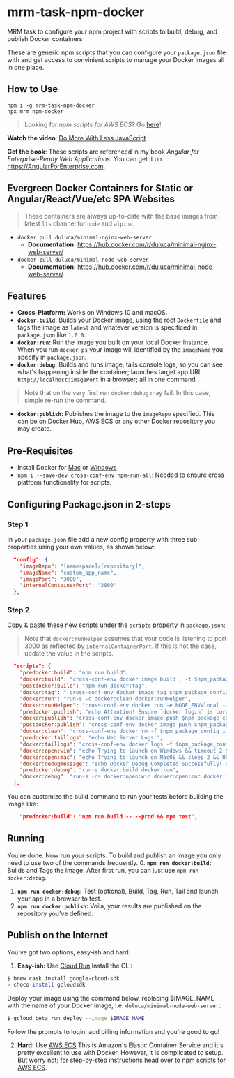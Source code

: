 # mrm-task-npm-docker
MRM task to configure your npm project with scripts to build, debug, and publish Docker containers

These are generic npm scripts that you can configure your `package.json` file with and get access to convinient scripts to manage your Docker images all in one place.

## How to Use
```
npm i -g mrm-task-npm-docker
npx mrm npm-docker
```

> Looking for _npm scripts for AWS ECS_? Go [here](https://gist.github.com/duluca/2b67eb6c2c85f3d75be8c183ab15266e#file-npm-scripts-for-aws-ecs-md)!

**Watch the video**: [Do More With Less JavaScript](https://youtu.be/Sd1aM8181kc?list=PLtevgo7IoQizTQdXtRKEXGguTQbL0F01_)

**Get the book**: These scripts are referenced in my book _Angular for Enterprise-Ready Web Applications_. You can get it on https://AngularForEnterprise.com.

## Evergreen Docker Containers for Static or Angular/React/Vue/etc SPA Websites
> These containers are always up-to-date with the base images from latest `lts` channel for `node` and `alpine`.
* `docker pull duluca/minimal-nginx-web-server`
  * **Documentation:** https://hub.docker.com/r/duluca/minimal-nginx-web-server/
* `docker pull duluca/minimal-node-web-server`
  * **Documentation:** https://hub.docker.com/r/duluca/minimal-node-web-server/

## Features
* **Cross-Platform:** Works on Windows 10 and macOS.
* **`docker:build`:** Builds your Docker image, using the root `Dockerfile` and tags the image as `latest` and whatever version is specificed in `package.json` like `1.0.0`.
* **`docker:run`:** Run the image you built on your local Docker instance. When you run `docker ps` your image will identified by the `imageName` you specify in `package.json`.
* **`docker:debug`:** Builds and runs image; tails console logs, so you can see what's happening inside the container; launches target app URL `http://localhost:imagePort` in a browser; all in one command.
> Note that on the very first run `docker:debug` may fail. In this case, simple re-run the command.
* **`docker:publish`:** Publishes the image to the `imageRepo` specified. This can be on Docker Hub, AWS ECS or any other Docker repository you may create.

## Pre-Requisites
- Install Docker for [Mac](https://www.docker.com/docker-mac) or [Windows](https://www.docker.com/docker-windows)
- `npm i --save-dev cross-conf-env npm-run-all`: Needed to ensure cross platform functionality for scripts.

## Configuring Package.json in 2-steps
### Step 1
In your `package.json` file add a new config property with three sub-properties using your own values, as shown below:
```json
  "config": {
    "imageRepo": "[namespace]/[repository]",
    "imageName": "custom_app_name",
    "imagePort": "3000",
    "internalContainerPort": "3000"
  },
```
### Step 2
Copy & paste these new scripts under the `scripts` property in `package.json`:
> Note that `docker:runHelper` assumes that your code is listening to port 3000 as reflected by `internalContainerPort`. If this is not the case, update the value in the scripts.
```json
  "scripts": {
    "predocker:build": "npm run build",
    "docker:build": "cross-conf-env docker image build . -t $npm_package_config_imageRepo:$npm_package_version",
    "postdocker:build": "npm run docker:tag",
    "docker:tag": " cross-conf-env docker image tag $npm_package_config_imageRepo:$npm_package_version $npm_package_config_imageRepo:latest",
    "docker:run": "run-s -c docker:clean docker:runHelper",
    "docker:runHelper": "cross-conf-env docker run -e NODE_ENV=local --name $npm_package_config_imageName -d -p $npm_package_config_imagePort:$npm_package_config_internalContainerPort $npm_package_config_imageRepo",
    "predocker:publish": "echo Attention! Ensure `docker login` is correct.",
    "docker:publish": "cross-conf-env docker image push $npm_package_config_imageRepo:$npm_package_version",
    "postdocker:publish": "cross-conf-env docker image push $npm_package_config_imageRepo:latest",
    "docker:clean": "cross-conf-env docker rm -f $npm_package_config_imageName",
    "predocker:taillogs": "echo Web Server Logs:",
    "docker:taillogs": "cross-conf-env docker logs -f $npm_package_config_imageName",
    "docker:open:win": "echo Trying to launch on Windows && timeout 2 && start http://localhost:%npm_package_config_imagePort%",
    "docker:open:mac": "echo Trying to launch on MacOS && sleep 2 && URL=http://localhost:$npm_package_config_imagePort && open $URL",
    "docker:debugmessage": "echo Docker Debug Completed Successfully! Hit Ctrl+C to terminate log tailing.",
    "predocker:debug": "run-s docker:build docker:run",
    "docker:debug": "run-s -cs docker:open:win docker:open:mac docker:debugmessage docker:taillogs"
  },
```
You can customize the build command to run your tests before building the image like:
```json
    "predocker:build": "npm run build -- --prod && npm test",
```

## Running
You're done. Now run your scripts. To build and publish an image you only need to use two of the commands frequently.
0. **`npm run docker:build`:** Builds and Tags the image. After first run, you can just use `npm run docker:debug`.
1. **`npm run docker:debug`:** Test (optional), Build, Tag, Run, Tail and launch your app in a browser to test.
2. **`npm run docker:publish`:** Voila, your results are published on the repository you've defined.

## Publish on the Internet
You've got two options, easy-ish and hard.
1. **Easy-ish:** Use [Cloud Run](https://cloud.google.com/run/)
Install the CLI:
```bash
$ brew cask install google-cloud-sdk
> choco install gcloudsdk
```
Deploy your image using the command below, replacing $IMAGE_NAME with the name of your Docker image, i.e. `duluca/minimal-node-web-server`:
```bash
$ gcloud beta run deploy --image $IMAGE_NAME
```
Follow the prompts to login, add billing information and you're good to go!

2. **Hard:** Use [AWS ECS](https://aws.amazon.com/ecs/)
This is Amazon's Elastic Container Service and it's pretty excellent to use with Docker. However, it is complicated to setup. But worry not; for step-by-step instructions head over to [npm scripts for AWS ECS](https://gist.github.com/duluca/2b67eb6c2c85f3d75be8c183ab15266e#file-npm-scripts-for-aws-ecs-md).
